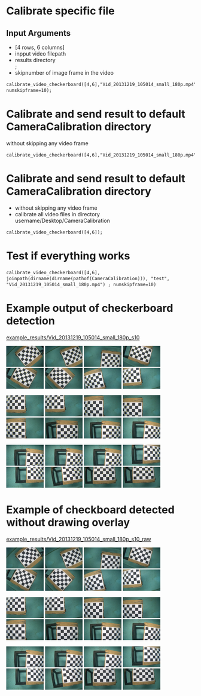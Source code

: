 # Calibrate specific file
## Input Arguments
- [4 rows, 6 columns]
- inpput video filepath
- results directory  
;  
- skipnumber of image frame in the video
```
calibrate_video_checkerboard([4,6],"Vid_20131219_105014_small_180p.mp4","/Users/USERNAME/Desktop/CameraCalibration/results"; numskipframe=10);
```

# Calibrate and send result to default CameraCalibration directory
without skipping any video frame
```
calibrate_video_checkerboard([4,6],"Vid_20131219_105014_small_180p.mp4");
```

# Calibrate and send result to default CameraCalibration directory
- without skipping any video frame
- calibrate all video files in directory username/Desktop/CameraCalibration
```
calibrate_video_checkerboard([4,6]);
```

# Test if everything works
```
calibrate_video_checkerboard([4,6], joinpath(dirname(dirname(pathof(CameraCalibration))), "test", "Vid_20131219_105014_small_180p.mp4") ; numskipframe=10)
```

# Example output of checkerboard detection
[example_results/Vid_20131219_105014_small_180p_s10](example_results/Vid_20131219_105014_small_180p_s10)  
<p float="left">
  <img src="example_results/Vid_20131219_105014_small_180p_s10/image-00000001.png" width="100" />
  <img src="example_results/Vid_20131219_105014_small_180p_s10/image-00000002.png" width="100" />
  <img src="example_results/Vid_20131219_105014_small_180p_s10/image-00000003.png" width="100" />
  <img src="example_results/Vid_20131219_105014_small_180p_s10/image-00000004.png" width="100" />
  <img src="example_results/Vid_20131219_105014_small_180p_s10/image-00000005.png" width="100" />
  <img src="example_results/Vid_20131219_105014_small_180p_s10/image-00000006.png" width="100" />
  <img src="example_results/Vid_20131219_105014_small_180p_s10/image-00000007.png" width="100" />
  <img src="example_results/Vid_20131219_105014_small_180p_s10/image-00000008.png" width="100" />
</p>
<p float="left">
  <img src="example_results/Vid_20131219_105014_small_180p_s10/image-00000009.png" width="100" />
  <img src="example_results/Vid_20131219_105014_small_180p_s10/image-00000010.png" width="100" />
  <img src="example_results/Vid_20131219_105014_small_180p_s10/image-00000011.png" width="100" />
  <img src="example_results/Vid_20131219_105014_small_180p_s10/image-00000012.png" width="100" />
  <img src="example_results/Vid_20131219_105014_small_180p_s10/image-00000013.png" width="100" />
  <img src="example_results/Vid_20131219_105014_small_180p_s10/image-00000014.png" width="100" />
  <img src="example_results/Vid_20131219_105014_small_180p_s10/image-00000015.png" width="100" />
  <img src="example_results/Vid_20131219_105014_small_180p_s10/image-00000016.png" width="100" />
</p>
<p float="left">
  <img src="example_results/Vid_20131219_105014_small_180p_s10/image-00000017.png" width="100" />
  <img src="example_results/Vid_20131219_105014_small_180p_s10/image-00000018.png" width="100" />
  <img src="example_results/Vid_20131219_105014_small_180p_s10/image-00000019.png" width="100" />
  <img src="example_results/Vid_20131219_105014_small_180p_s10/image-00000020.png" width="100" />
  <img src="example_results/Vid_20131219_105014_small_180p_s10/image-00000021.png" width="100" />
  <img src="example_results/Vid_20131219_105014_small_180p_s10/image-00000022.png" width="100" />
  <img src="example_results/Vid_20131219_105014_small_180p_s10/image-00000023.png" width="100" />
  <img src="example_results/Vid_20131219_105014_small_180p_s10/image-00000024.png" width="100" />
</p>

# Example of checkboard detected without drawing overlay
[example_results/Vid_20131219_105014_small_180p_s10_raw](example_results/Vid_20131219_105014_small_180p_s10_raw) 
<p float="left">
  <img src="example_results/Vid_20131219_105014_small_180p_s10_raw/image-00000001.png" width="100" />
  <img src="example_results/Vid_20131219_105014_small_180p_s10_raw/image-00000002.png" width="100" />
  <img src="example_results/Vid_20131219_105014_small_180p_s10_raw/image-00000003.png" width="100" />
  <img src="example_results/Vid_20131219_105014_small_180p_s10_raw/image-00000004.png" width="100" />
  <img src="example_results/Vid_20131219_105014_small_180p_s10_raw/image-00000005.png" width="100" />
  <img src="example_results/Vid_20131219_105014_small_180p_s10_raw/image-00000006.png" width="100" />
  <img src="example_results/Vid_20131219_105014_small_180p_s10_raw/image-00000007.png" width="100" />
  <img src="example_results/Vid_20131219_105014_small_180p_s10_raw/image-00000008.png" width="100" />
</p>
<p float="left">
  <img src="example_results/Vid_20131219_105014_small_180p_s10_raw/image-00000009.png" width="100" />
  <img src="example_results/Vid_20131219_105014_small_180p_s10_raw/image-00000010.png" width="100" />
  <img src="example_results/Vid_20131219_105014_small_180p_s10_raw/image-00000011.png" width="100" />
  <img src="example_results/Vid_20131219_105014_small_180p_s10_raw/image-00000012.png" width="100" />
  <img src="example_results/Vid_20131219_105014_small_180p_s10_raw/image-00000013.png" width="100" />
  <img src="example_results/Vid_20131219_105014_small_180p_s10_raw/image-00000014.png" width="100" />
  <img src="example_results/Vid_20131219_105014_small_180p_s10_raw/image-00000015.png" width="100" />
  <img src="example_results/Vid_20131219_105014_small_180p_s10_raw/image-00000016.png" width="100" />
</p>
<p float="left">
  <img src="example_results/Vid_20131219_105014_small_180p_s10_raw/image-00000017.png" width="100" />
  <img src="example_results/Vid_20131219_105014_small_180p_s10_raw/image-00000018.png" width="100" />
  <img src="example_results/Vid_20131219_105014_small_180p_s10_raw/image-00000019.png" width="100" />
  <img src="example_results/Vid_20131219_105014_small_180p_s10_raw/image-00000020.png" width="100" />
  <img src="example_results/Vid_20131219_105014_small_180p_s10_raw/image-00000021.png" width="100" />
  <img src="example_results/Vid_20131219_105014_small_180p_s10_raw/image-00000022.png" width="100" />
  <img src="example_results/Vid_20131219_105014_small_180p_s10_raw/image-00000023.png" width="100" />
  <img src="example_results/Vid_20131219_105014_small_180p_s10_raw/image-00000024.png" width="100" />
</p>
